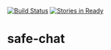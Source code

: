 [![Build Status](https://travis-ci.org/asymmetric-team/secure-messenger-android.svg?branch=master)](https://travis-ci.org/asymmetric-team/secure-messenger-android)
[![Stories in Ready](https://badge.waffle.io/asymmetric-team/secure-messenger-android.png?label=ready&title=Ready)](https://waffle.io/asymmetric-team/secure-messenger-android)

# safe-chat
